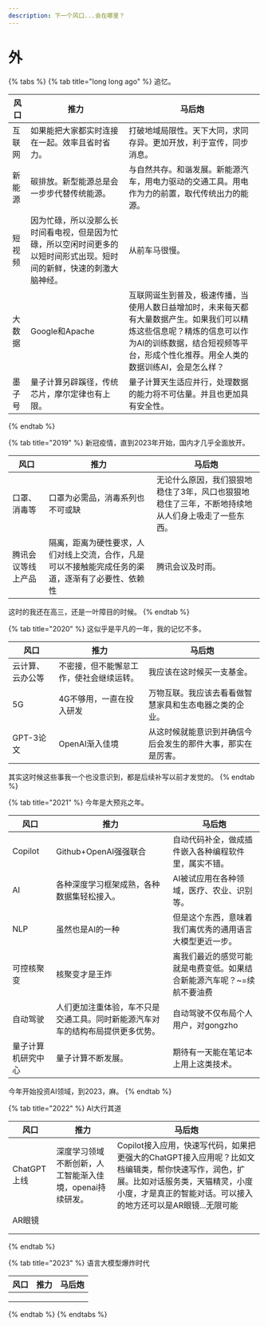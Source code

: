 ```yaml
---
description: 下一个风口...会在哪里？
---
```


# 外

{% tabs %}
{% tab title="long long ago" %}
追忆。

| 风口  | 推力                                                          | 马后炮                                                                                                      |
| --- | ----------------------------------------------------------- | -------------------------------------------------------------------------------------------------------- |
| 互联网 | 如果能把大家都实时连接在一起。效率且省时省力。                                     | 打破地域局限性。天下大同，求同存异。更加开放，利于宣传，同步消息。                                                                        |
| 新能源 | 碳排放。新型能源总是会一步步代替传统能源。                                       | 与自然共存。和谐发展。新能源汽车，用电力驱动的交通工具。用电作为力的前置，取代传统出力的能源。                                                          |
| 短视频 | 因为忙碌，所以没那么长时间看电视，但是因为忙碌，所以空闲时间更多的以短时间形式出现。短时间的新鲜，快速的刺激大脑神经。 | 从前车马很慢。                                                                                                  |
| 大数据 | Google和Apache                                               | 互联网诞生到普及，极速传播，当使用人数日益增加时，未来每天都有大量数据产生。如果我们可以精炼这些信息呢？精炼的信息可以作为AI的训练数据，结合短视频等平台，形成个性化推荐。用全人类的数据训练AI，会是怎么样？ |
| 墨子号 | 量子计算另辟蹊径，传统芯片，摩尔定律也有上限。                                     | 量子计算天生适应并行，处理数据的能力将不可估量。并且也更加具有安全性。                                                                      |
{% endtab %}

{% tab title="2019" %}
新冠疫情，直到2023年开始，国内才几乎全面放开。

| 风口        | 推力                                                | 马后炮                                               |
| --------- | ------------------------------------------------- | ------------------------------------------------- |
| 口罩、消毒等    | 口罩为必需品，消毒系列也不可或缺                                  | 无论什么原因，我们狠狠地稳住了3年，风口也狠狠地稳住了三年，不断地持续地从人们身上吸走了一些东西。 |
| 腾讯会议等线上产品 | 隔离，距离为硬性要求，人们对线上交流，合作，凡是可以不接触能完成任务的渠道，逐渐有了必要性、依赖性 | 腾讯会议及时雨。                                          |

这时的我还在高三，还是一叶障目的时候。
{% endtab %}

{% tab title="2020" %}
这似乎是平凡的一年，我的记忆不多。

| 风口       | 推力                   | 马后炮                            |
| -------- | -------------------- | ------------------------------ |
| 云计算、云办公等 | 不密接，但不能懈怠工作，使社会继续运转。 | 我应该在这时候买一支基金。                  |
| 5G       | 4G不够用，一直在投入研发        | 万物互联。我应该去看看做智慧家具和生态电器之类的企业。    |
| GPT-3论文  | OpenAI渐入佳境           | 从这时候就能意识到并确信今后会发生的那件大事，那实在是厉害。 |

其实这时候这些事我一个也没意识到，都是后续补写以前才发觉的。
{% endtab %}

{% tab title="2021" %}
今年是大预兆之年。

| 风口        | 推力                                      | 马后炮                                   |
| --------- | --------------------------------------- | ------------------------------------- |
| Copilot   | Github+OpenAI强强联合                       | 自动代码补全，做成插件嵌入各种编程软件里，属实不错。            |
| AI        | 各种深度学习框架成熟，各种数据集轻松接入。                   | AI被试应用在各种领域，医疗、农业、识别等。                |
| NLP       | 虽然也是AI的一种                               | 但是这个东西，意味着我们离优秀的通用语言大模型更近一步。          |
| 可控核聚变     | 核聚变才是王炸                                 | 离我们最近的感觉可能就是电费变低。如果结合新能源汽车呢？\~=续航不要油费 |
| 自动驾驶      | 人们更加注重体验，车不只是交通工具。同时新能源汽车对车的结构布局提供更多优势。 | 自动驾驶不仅布局个人用户，对gongzho                 |
| 量子计算机研究中心 | 量子计算不断发展。                               | 期待有一天能在笔记本上用上这类技术。                    |

今年开始投资AI领域，到2023，麻。
{% endtab %}

{% tab title="2022" %}
AI大行其道

| 风口        | 推力                              | 马后炮                                                                                                           |
| --------- | ------------------------------- | ------------------------------------------------------------------------------------------------------------- |
| ChatGPT上线 | 深度学习领域不断创新，人工智能渐入佳境，openai持续研发。 | Copilot接入应用，快速写代码，如果把更强大的ChatGPT接入应用呢？比如文档编辑类，帮你快速写作，润色，扩展。比如对话服务类，天猫精灵，小度小度，才是真正的智能对话。可以接入的地方还可以是AR眼镜...无限可能 |
| AR眼镜      |                                 |                                                                                                               |
|           |                                 |                                                                                                               |
|           |                                 |                                                                                                               |
{% endtab %}

{% tab title="2023" %}
语言大模型爆炸时代

| 风口 | 推力 | 马后炮 |
| -- | -- | --- |
|    |    |     |
|    |    |     |
|    |    |     |
{% endtab %}
{% endtabs %}

